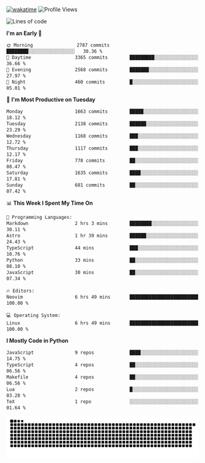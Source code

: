 [![wakatime](https://wakatime.com/badge/user/b920b284-3cde-4cd4-b72e-f7f22d050b16.svg)](https://wakatime.com/@b920b284-3cde-4cd4-b72e-f7f22d050b16)
![Profile Views](http://img.shields.io/badge/Profile%20Views-4586-blue)
<!--START_SECTION:waka-->
![Lines of code](https://img.shields.io/badge/From%20Hello%20World%20I%27ve%20Written-6.2%20million%20lines%20of%20code-blue)

**I'm an Early 🐤** 

```text
🌞 Morning                2787 commits        ████████░░░░░░░░░░░░░░░░░   30.36 % 
🌆 Daytime                3365 commits        █████████░░░░░░░░░░░░░░░░   36.66 % 
🌃 Evening                2568 commits        ███████░░░░░░░░░░░░░░░░░░   27.97 % 
🌙 Night                  460 commits         █░░░░░░░░░░░░░░░░░░░░░░░░   05.01 % 
```
📅 **I'm Most Productive on Tuesday** 

```text
Monday                   1663 commits        █████░░░░░░░░░░░░░░░░░░░░   18.12 % 
Tuesday                  2138 commits        ██████░░░░░░░░░░░░░░░░░░░   23.29 % 
Wednesday                1168 commits        ███░░░░░░░░░░░░░░░░░░░░░░   12.72 % 
Thursday                 1117 commits        ███░░░░░░░░░░░░░░░░░░░░░░   12.17 % 
Friday                   778 commits         ██░░░░░░░░░░░░░░░░░░░░░░░   08.47 % 
Saturday                 1635 commits        ████░░░░░░░░░░░░░░░░░░░░░   17.81 % 
Sunday                   681 commits         ██░░░░░░░░░░░░░░░░░░░░░░░   07.42 % 
```


📊 **This Week I Spent My Time On** 

```text
💬 Programming Languages: 
Markdown                 2 hrs 3 mins        ████████░░░░░░░░░░░░░░░░░   30.11 % 
Astro                    1 hr 39 mins        ██████░░░░░░░░░░░░░░░░░░░   24.43 % 
TypeScript               44 mins             ███░░░░░░░░░░░░░░░░░░░░░░   10.76 % 
Python                   33 mins             ██░░░░░░░░░░░░░░░░░░░░░░░   08.10 % 
JavaScript               30 mins             ██░░░░░░░░░░░░░░░░░░░░░░░   07.34 % 

🔥 Editors: 
Neovim                   6 hrs 49 mins       █████████████████████████   100.00 % 

💻 Operating System: 
Linux                    6 hrs 49 mins       █████████████████████████   100.00 % 
```

**I Mostly Code in Python** 

```text
JavaScript               9 repos             ████░░░░░░░░░░░░░░░░░░░░░   14.75 % 
TypeScript               4 repos             ██░░░░░░░░░░░░░░░░░░░░░░░   06.56 % 
Makefile                 4 repos             ██░░░░░░░░░░░░░░░░░░░░░░░   06.56 % 
Lua                      2 repos             █░░░░░░░░░░░░░░░░░░░░░░░░   03.28 % 
TeX                      1 repo              ░░░░░░░░░░░░░░░░░░░░░░░░░   01.64 % 
```




<!--END_SECTION:waka-->
![Snake animation](https://raw.githubusercontent.com/timmypidashev/timmypidashev/main/commits.svg)
